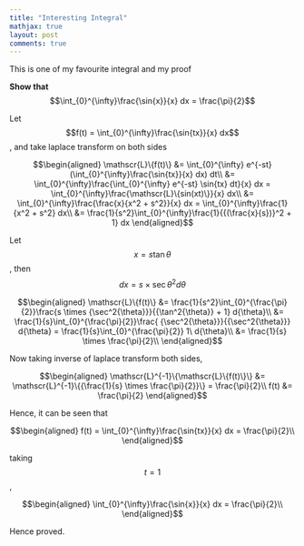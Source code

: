 ```yaml
---
title: "Interesting Integral"
mathjax: true
layout: post
comments: true
---
```


This is one of my favourite integral and my proof

**Show that** $$\int_{0}^{\infty}\frac{\sin{x}}{x} dx = \frac{\pi}{2}$$

Let $$f(t) = \int_{0}^{\infty}\frac{\sin{tx}}{x} dx$$, and take laplace transform on both sides

$$\begin{aligned}
        \mathscr{L}\{f(t)\} &= \int_{0}^{\infty} e^{-st} (\int_{0}^{\infty}\frac{\sin{tx}}{x} dx) dt\\
        &= \int_{0}^{\infty}\frac{\int_{0}^{\infty} e^{-st} \sin{tx} dt}{x} dx = \int_{0}^{\infty}\frac{\mathscr{L}\{sin(xt)\}}{x} dx\\
        &= \int_{0}^{\infty}\frac{\frac{x}{x^2 + s^2}}{x} dx = \int_{0}^{\infty}\frac{1}{x^2 + s^2} dx\\
        &= \frac{1}{s^2}\int_{0}^{\infty}\frac{1}{{(\frac{x}{s})}^2 + 1} dx
    \end{aligned}$$

Let $$x = s \tan{\theta}$$, then $$dx = s \times {\sec{\theta}}^2 d{\theta}$$

$$\begin{aligned}
        \mathscr{L}\{f(t)\} &= \frac{1}{s^2}\int_{0}^{\frac{\pi}{2}}\frac{s \times {\sec^2{\theta}}}{{\tan^2{\theta}} + 1} d{\theta}\\
        &= \frac{1}{s}\int_{0}^{\frac{\pi}{2}}\frac{ {\sec^2{\theta}}}{{\sec^2{\theta}}} d{\theta} = \frac{1}{s}\int_{0}^{\frac{\pi}{2}} 1\ d{\theta}\\
        &= \frac{1}{s} \times \frac{\pi}{2}\\
    \end{aligned}$$

Now taking inverse of laplace transform both sides,

$$\begin{aligned}
       \mathscr{L}^{-1}\{\mathscr{L}\{f(t)\}\} &= \mathscr{L}^{-1}\{{\frac{1}{s} \times \frac{\pi}{2}}\} = \frac{\pi}{2}\\
       f(t) &= \frac{\pi}{2}
    \end{aligned}$$

Hence, it can be seen that

$$\begin{aligned}
        f(t) = \int_{0}^{\infty}\frac{\sin{tx}}{x} dx = \frac{\pi}{2}\\
    \end{aligned}$$
    
taking $$t = 1$$,

$$\begin{aligned}
        \int_{0}^{\infty}\frac{\sin{x}}{x} dx = \frac{\pi}{2}\\
    \end{aligned}$$

Hence proved.
